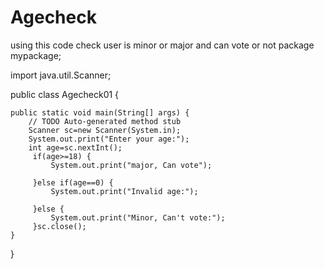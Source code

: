 # Agecheck
using this code check user is minor or major and can vote or not
package mypackage;

import java.util.Scanner;

public class Agecheck01 {

	public static void main(String[] args) {
		// TODO Auto-generated method stub
		Scanner sc=new Scanner(System.in);
		System.out.print("Enter your age:");
		int age=sc.nextInt();
         if(age>=18) {
        	 System.out.print("major, Can vote");
        	 
         }else if(age==0) {
        	 System.out.print("Invalid age:");
        	 
         }else {
        	 System.out.print("Minor, Can't vote:"); 
         }sc.close();
	}

}
